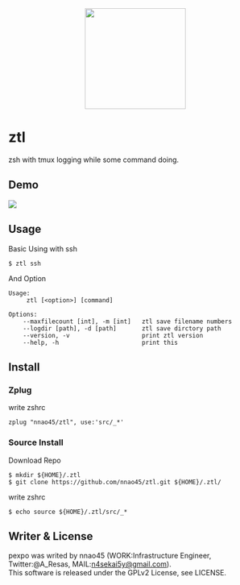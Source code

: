 <div align="center">
  <img src="https://github.com/nnao45/ztl/blob/master/ztl-logo.png" width="200px">
</div>

# ztl
zsh with tmux logging while some command doing.

## Demo

<img src="https://github.com/nnao45/naoGifRepo/blob/master/ztl04.gif">

## Usage

Basic Using with ssh

```
$ ztl ssh
```

And Option

```
Usage:
     ztl [<option>] [command]

Options:
    --maxfilecount [int], -m [int]   ztl save filename numbers
    --logdir [path], -d [path]       ztl save dirctory path
    --version, -v                    print ztl version
    --help, -h                       print this
```

## Install

### Zplug

write zshrc

```
zplug "nnao45/ztl", use:'src/_*' 
```

### Source Install

Download Repo

```
$ mkdir ${HOME}/.ztl
$ git clone https://github.com/nnao45/ztl.git ${HOME}/.ztl/
```

write zshrc

```
$ echo source ${HOME}/.ztl/src/_*
```

## Writer & License
pexpo was writed by nnao45 (WORK:Infrastructure Engineer, Twitter:@A_Resas, MAIL:n4sekai5y@gmail.com).  
This software is released under the GPLv2 License, see LICENSE.
